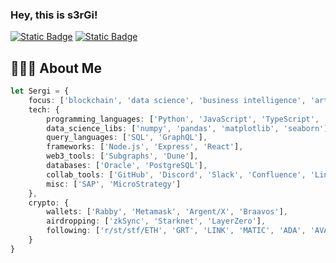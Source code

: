 ### Hey, this is s3rGi!


[![Static Badge](https://img.shields.io/badge/sergi.eth-black?logo=x)](https://twitter.com/sjuanati)
[![Static Badge](https://img.shields.io/badge/Sergi-blue?logo=linkedin)](https://www.linkedin.com/in/juanati/)


## 👨🏻‍💻 About Me
```typescript
let Sergi = {
    focus: ['blockchain', 'data science', 'business intelligence', 'artificial intelligence'],
    tech: {
        programming_languages: ['Python', 'JavaScript', 'TypeScript', 'AssemblyScript', 'Solidity', 'HTML', 'CSS'],
        data_science_libs: ['numpy', 'pandas', 'matplotlib', 'seaborn'],
        query_languages: ['SQL', 'GraphQL'],
        frameworks: ['Node.js', 'Express', 'React'],
        web3_tools: ['Subgraphs', 'Dune'],
        databases: ['Oracle', 'PostgreSQL'],
        collab_tools: ['GitHub', 'Discord', 'Slack', 'Confluence', 'Linear', 'Notion', 'Trello', 'Jira'],
        misc: ['SAP', 'MicroStrategy']
    },
    crypto: {
        wallets: ['Rabby', 'Metamask', 'Argent/X', 'Braavos'],
        airdropping: ['zkSync', 'Starknet', 'LayerZero'],
        following: ['r/st/stf/ETH', 'GRT', 'LINK', 'MATIC', 'ADA', 'AVAX', 'SAND', 'MANA', 'DOGE', 'CRO', 'BTC']
    }
}

```

<!--
**sjuanati/sjuanati** is a ✨ _special_ ✨ repository because its `README.md` (this file) appears on your GitHub profile.

Here are some ideas to get you started:

- 🔭 I’m currently working on ...
- 🌱 I’m currently learning ...
- 👯 I’m looking to collaborate on ...
- 🤔 I’m looking for help with ...
- 💬 Ask me about ...
- 📫 How to reach me: ...
- 😄 Pronouns: ...
- ⚡ Fun fact: ...
-->
